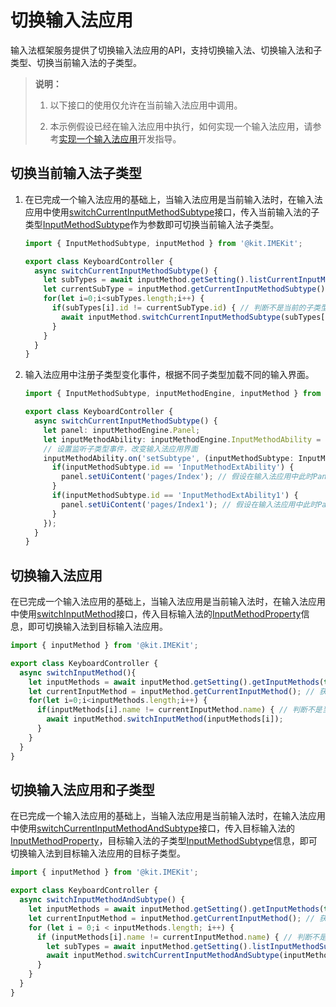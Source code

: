 # 切换输入法应用
<!--Kit: IME Kit-->
<!--Subsystem: MiscServices-->
<!--Owner: @illybyy-->
<!--SE: @andeszhang-->
<!--TSE: @murphy1984-->

输入法框架服务提供了切换输入法应用的API，支持切换输入法、切换输入法和子类型、切换当前输入法的子类型。

> **说明：**
>
> 1. 以下接口的使用仅允许在当前输入法应用中调用。
>
> 2. 本示例假设已经在输入法应用中执行，如何实现一个输入法应用，请参考[实现一个输入法应用](./inputmethod-application-guide.md)开发指导。

## 切换当前输入法子类型

1. 在已完成一个输入法应用的基础上，当输入法应用是当前输入法时，在输入法应用中使用[switchCurrentInputMethodSubtype](../reference/apis-ime-kit/js-apis-inputmethod.md#inputmethodswitchcurrentinputmethodsubtype9)接口，传入当前输入法的子类型[InputMethodSubtype](../reference/apis-ime-kit/js-apis-inputmethod-subtype.md#inputmethodsubtype)作为参数即可切换当前输入法子类型。

   ```ts
   import { InputMethodSubtype, inputMethod } from '@kit.IMEKit';
   
   export class KeyboardController {
     async switchCurrentInputMethodSubtype() {
       let subTypes = await inputMethod.getSetting().listCurrentInputMethodSubtype(); // 获取当前输入法的所有子类型
       let currentSubType = inputMethod.getCurrentInputMethodSubtype(); // 获取当前输入法当前的子类型
       for(let i=0;i<subTypes.length;i++) {
         if(subTypes[i].id != currentSubType.id) { // 判断不是当前的子类型时切换，实际开发中可以根据需要填固定子类型
           await inputMethod.switchCurrentInputMethodSubtype(subTypes[i]);
         }
       }
     }
   }
   ```

2. 输入法应用中注册子类型变化事件，根据不同子类型加载不同的输入界面。

   ```ts
   import { InputMethodSubtype, inputMethodEngine, inputMethod } from '@kit.IMEKit';

   export class KeyboardController {
     async switchCurrentInputMethodSubtype() {
       let panel: inputMethodEngine.Panel;
       let inputMethodAbility: inputMethodEngine.InputMethodAbility = inputMethodEngine.getInputMethodAbility();
       // 设置监听子类型事件，改变输入法应用界面
       inputMethodAbility.on('setSubtype', (inputMethodSubtype: InputMethodSubtype) => {
         if(inputMethodSubtype.id == 'InputMethodExtAbility') {
           panel.setUiContent('pages/Index'); // 假设在输入法应用中此时Panel已经在onCreate流程中创建
         }
         if(inputMethodSubtype.id == 'InputMethodExtAbility1') {
           panel.setUiContent('pages/Index1'); // 假设在输入法应用中此时Panel已经在onCreate流程中创建
         }
       });
     }
   }


   ```

## 切换输入法应用

在已完成一个输入法应用的基础上，当输入法应用是当前输入法时，在输入法应用中使用[switchInputMethod](../reference/apis-ime-kit/js-apis-inputmethod.md#inputmethodswitchinputmethod9)接口，传入目标输入法的[InputMethodProperty](../reference/apis-ime-kit/js-apis-inputmethod.md#inputmethodproperty8)信息，即可切换输入法到目标输入法应用。

```ts
import { inputMethod } from '@kit.IMEKit';

export class KeyboardController {
  async switchInputMethod(){
    let inputMethods = await inputMethod.getSetting().getInputMethods(true); // 获取已使能的输入法列表
    let currentInputMethod = inputMethod.getCurrentInputMethod(); // 获取当前输入法
    for(let i=0;i<inputMethods.length;i++) {
      if(inputMethods[i].name != currentInputMethod.name) { // 判断不是当前输入法时，切换到该输入法，实际开发中可以切换到固定输入法
        await inputMethod.switchInputMethod(inputMethods[i]);
      }
    }
  }
}
```

## 切换输入法应用和子类型

在已完成一个输入法应用的基础上，当输入法应用是当前输入法时，在输入法应用中使用[switchCurrentInputMethodAndSubtype](../reference/apis-ime-kit/js-apis-inputmethod.md#inputmethodswitchcurrentinputmethodandsubtype9)接口，传入目标输入法的[InputMethodProperty](../reference/apis-ime-kit/js-apis-inputmethod.md#inputmethodproperty8)，目标输入法的子类型[InputMethodSubtype](../reference/apis-ime-kit/js-apis-inputmethod-subtype.md#inputmethodsubtype)信息，即可切换输入法到目标输入法应用的目标子类型。

```ts
import { inputMethod } from '@kit.IMEKit';

export class KeyboardController {
  async switchInputMethodAndSubtype() {
    let inputMethods = await inputMethod.getSetting().getInputMethods(true); // 获取已使能的输入法列表
    let currentInputMethod = inputMethod.getCurrentInputMethod(); // 获取当前输入法
    for (let i = 0;i < inputMethods.length; i++) {
      if (inputMethods[i].name != currentInputMethod.name) { // 判断不是当前输入法时，切换到该输入法，实际开发中可以切换到固定输入法
        let subTypes = await inputMethod.getSetting().listInputMethodSubtype(inputMethods[i]); // 获取目标输入法的子类型
        await inputMethod.switchCurrentInputMethodAndSubtype(inputMethods[i], subTypes[0]); // 本示例默认切换到获取的第一个子类型
      }
    }
  }
}
```